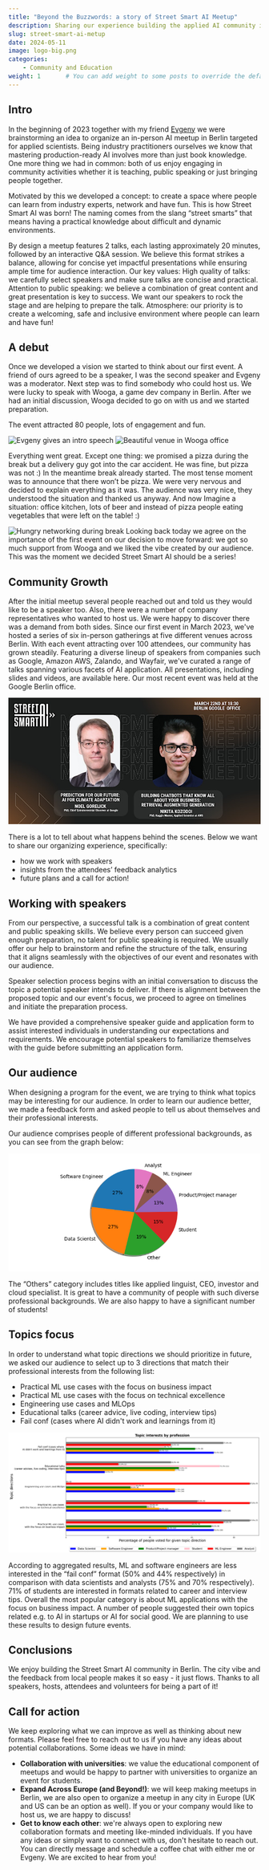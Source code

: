 ```yaml
---
title: "Beyond the Buzzwords: a story of Street Smart AI Meetup"
description: Sharing our experience building the applied AI community in Berlin.
slug: street-smart-ai-metup
date: 2024-05-11
image: logo-big.png
categories:
    - Community and Education
weight: 1       # You can add weight to some posts to override the default sorting (date descending)
---
```


## Intro

In the beginning of 2023 together with my friend [Evgeny](https://www.linkedin.com/in/evgeny-labzin/) we were brainstorming an idea to organize an in-person AI meetup in Berlin targeted for applied scientists. Being industry practitioners ourselves we know that mastering production-ready AI involves more than just book knowledge. One more thing we had in common: both of us enjoy engaging in community activities whether it is teaching, public speaking or just bringing people together.

Motivated by this we developed a concept: to create a space where people can learn from industry experts, network and have fun. This is how Street Smart AI was born! The naming comes from the slang “street smarts” that means having a practical knowledge about difficult and dynamic environments.


By design a meetup features 2 talks, each lasting approximately 20 minutes, followed by an interactive Q&A session. We believe this format strikes a balance, allowing for concise yet impactful presentations while ensuring ample time for audience interaction.
Our key values:
High quality of talks: we carefully select speakers and make sure talks are concise and practical.
Attention to public speaking: we believe a combination of great content and great presentation is key to success. We want our speakers to rock the stage and are helping to prepare the talk.
Atmosphere: our priority is to сreate a welcoming, safe and inclusive environment where people can learn and have fun!

## A debut

Once we developed a vision we started to think about our first event. A friend of ours agreed to be a speaker, I was the second speaker and Evgeny was a moderator. Next step was to find somebody who could host us. We were lucky to speak with Wooga, a game dev company in Berlin. After we had an initial discussion, Wooga decided to go on with us and we started preparation.

The event attracted 80 people, lots of engagement and fun.

![Evgeny gives an intro speech](evgeny_intro.jpg) ![Beautiful venue in Wooga office](main_stage.jpg)

Everything went great. Except one thing: we promised a pizza during the break but a delivery guy got into the car accident. He was fine, but pizza was not :) In the meantime break already started. The most tense moment was to announce that there won’t be pizza. We were very nervous and decided to explain everything as it was. The audience was very nice, they understood the situation and thanked us anyway. And now Imagine a situation: office kitchen, lots of beer and instead of pizza people eating vegetables that were left on the table! :)

![Hungry networking during break](kitchen_talks.jpg)
Looking back today we agree on the importance of the first event on our decision to move forward: we got so much support from Wooga and we liked the vibe created by our audience. This was the moment we decided Street Smart AI should be a series!

## Community Growth

After the initial meetup several people reached out and told us they would like to be a speaker too. Also, there were a number of company representatives who wanted to host us. We were happy to discover there was a demand from both sides. Since our first event in March 2023, we've hosted a series of six in-person gatherings at five different venues across Berlin. With each event attracting over 100 attendees, our community has grown steadily. Featuring a diverse lineup of speakers from companies such as Google, Amazon AWS, Zalando, and Wayfair, we've curated a range of talks spanning various facets of AI application. All presentations, including slides and videos, are available here. Our most recent event was held at the Google Berlin office.

<img src="event_6.jpeg">

There is a lot to tell about what happens behind the scenes. Below we want to share our organizing experience, specifically:
* how we work with speakers
* insights from the attendees’ feedback analytics
* future plans and a call for action!

## Working with speakers

From our perspective, a successful talk is a combination of great content and public speaking skills. We believe every person can succeed given enough preparation, no talent for public speaking is required. We usually offer our help to brainstorm and refine the structure of the talk, ensuring that it aligns seamlessly with the objectives of our event and resonates with our audience.

Speaker selection process begins with an initial conversation to discuss the topic a potential speaker intends to deliver. If there is alignment between the proposed topic and our event's focus, we proceed to agree on timelines and initiate the preparation process.

We have provided a comprehensive speaker guide and application form to assist interested individuals in understanding our expectations and requirements. We encourage potential speakers to familiarize themselves with the guide before submitting an application form.

## Our audience

When designing a program for the event, we are trying to think what topics may be interesting for our audience. In order to learn our audience better, we made a feedback form and asked people to tell us about themselves and their professional interests.

Our audience comprises people of different professional backgrounds, as you can see from the graph below:

<p align="center">
<img src="audience.png" />
</p>

The “Others” category includes titles like applied linguist, CEO, investor and cloud specialist. It is great to have a community of people with such diverse professional backgrounds. We are also happy to have a significant number of students!

## Topics focus

In order to understand what topic directions we should prioritize in future, we asked our audience to select up to 3 directions that match their professional interests from the following list:
* Practical ML use cases with the focus on business impact
* Practical ML use cases with the focus on technical excellence
* Engineering use cases and MLOps
* Educational talks (career advice, live coding, interview tips)
* Fail conf (cases where AI didn't work and learnings from it)

<img src="analysis_by_groups.png">

According to aggregated results, ML and software engineers are less interested in the “fail conf” format (50% and 44% respectively) in comparison with data scientists and analysts (75% and 70% respectively). 71% of students are interested in formats related to career and interview tips. Overall the most popular category is about ML applications with the focus on business impact. A number of people suggested their own topics related e.g. to AI in startups or AI for social good. We are planning to use these results to design future events.

## Conclusions
We enjoy building the Street Smart AI community in Berlin. The city vibe and the feedback from local people makes it so easy - it just flows. Thanks to all speakers, hosts, attendees and volunteers for being a part of it!

## Call for action

We keep exploring what we can improve as well as thinking about new formats. Please feel free to reach out to us if you have any ideas about potential collaborations. Some ideas we have in mind:
* **Collaboration with universities**: we value the educational component of meetups and would be happy to partner with universities to organize an event for students.
* **Expand Across Europe (and Beyond!)**: we will keep making meetups in Berlin, we are also open to organize a meetup in any city in Europe (UK and US can be an option as well). If you or your company would like to host us, we are happy to discuss!
* **Get to know each other**: we're always open to exploring new collaboration formats and meeting like-minded individuals. If you have any ideas or simply want to connect with us, don't hesitate to reach out. You can directly message and schedule a coffee chat with either me or Evgeny. We are excited to hear from you!


